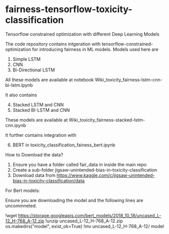 # fairness-tensorflow-toxicity-classification
Tensorflow constrained optimization with different Deep Learning Models 

The code repository contains intgeration with tensorflow-constrained-optimization for introducing fairness in ML models. Models used here are

1. Simple LSTM
2. CNN
3. Bi-Directional LSTM 

All these models are available at notebook Wiki_toxicity_fairness-lstm-cnn-bi-lstm.ipynb

It also contains

4. Stacked LSTM and CNN
5. Stacked BI-LSTM and CNN

These models are available at Wiki_toxicity_fairness-stacked-lstm-cnn.ipynb

It further contains integration with

6. BERT in toxicity_classification_fainess_bert.ipynb


How to Download the data?

1. Ensure you have a folder called fair_data in inside the main repo
2. Create a sub-folder jigsaw-unintended-bias-in-toxicity-classification 
3. Download data from https://www.kaggle.com/c/jigsaw-unintended-bias-in-toxicity-classification/data


For Bert models:

Ensure you are downloading the model and the following lines are uncommneted.

!wget https://storage.googleapis.com/bert_models/2018_10_18/uncased_L-12_H-768_A-12.zip
!unzip uncased_L-12_H-768_A-12.zip
os.makedirs("model", exist_ok=True)
!mv uncased_L-12_H-768_A-12/ model
